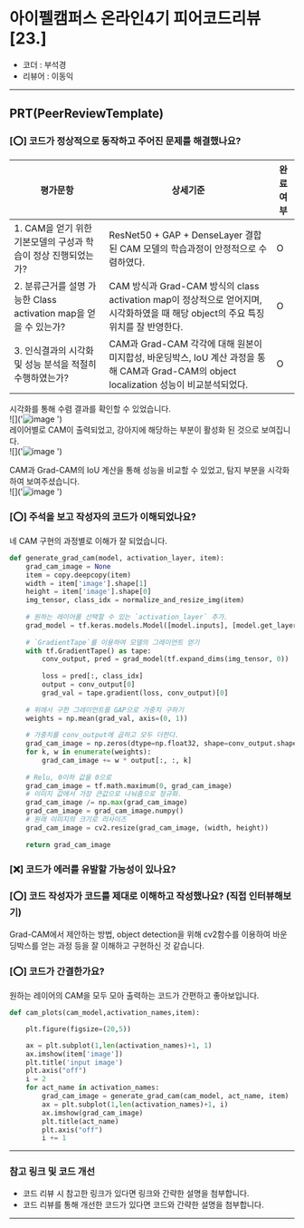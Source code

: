 # 아이펠캠퍼스 온라인4기 피어코드리뷰[23.]

- 코더 : 부석경
- 리뷰어 : 이동익

---------------------------------------------
## **PRT(PeerReviewTemplate)**

### **[⭕] 코드가 정상적으로 동작하고 주어진 문제를 해결했나요?**
|평가문항|상세기준|완료여부|
|-------|---------|--------|
|1. CAM을 얻기 위한 기본모델의 구성과 학습이 정상 진행되었는가?|ResNet50 + GAP + DenseLayer 결합된 CAM 모델의 학습과정이 안정적으로 수렴하였다.| O |
|2. 분류근거를 설명 가능한 Class activation map을 얻을 수 있는가?|CAM 방식과 Grad-CAM 방식의 class activation map이 정상적으로 얻어지며, 시각화하였을 때 해당 object의 주요 특징 위치를 잘 반영한다.| O |
|3. 인식결과의 시각화 및 성능 분석을 적절히 수행하였는가?|CAM과 Grad-CAM 각각에 대해 원본이미지합성, 바운딩박스, IoU 계산 과정을 통해 CAM과 Grad-CAM의 object localization 성능이 비교분석되었다.| O |

시각화를 통해 수렴 결과를 확인할 수 있었습니다.  
![]('![image](https://github.com/JeJuBOO/Aiffel_Nodes/assets/126870709/522e7e08-c4bf-4215-96d1-2f28e359e51b)
')  
레이어별로 CAM이 출력되었고, 강아지에 해당하는 부분이 활성화 된 것으로 보여집니다.    
![]('![image](https://github.com/JeJuBOO/Aiffel_Nodes/assets/126870709/c027c9f7-1149-4832-9de2-7e1f18795a2d)
')

CAM과 Grad-CAM의 IoU 계산을 통해 성능을 비교할 수 있었고, 탐지 부분을 시각화하여 보여주셨습니다.   
![]('![image](https://github.com/JeJuBOO/Aiffel_Nodes/assets/126870709/f3485a78-bdf0-4a21-9d7a-366cfee98f81)
')

### **[⭕] 주석을 보고 작성자의 코드가 이해되었나요?**
네 CAM 구현의 과정별로 이해가 잘 되었습니다.
```python
def generate_grad_cam(model, activation_layer, item):
    grad_cam_image = None
    item = copy.deepcopy(item)
    width = item['image'].shape[1]
    height = item['image'].shape[0]
    img_tensor, class_idx = normalize_and_resize_img(item)
    
    # 원하는 레이어를 선택할 수 있는 `activation_layer` 추가.
    grad_model = tf.keras.models.Model([model.inputs], [model.get_layer(activation_layer).output, model.output])
    
    # `GradientTape`를 이용하여 모델의 그레이언트 얻기
    with tf.GradientTape() as tape:
        conv_output, pred = grad_model(tf.expand_dims(img_tensor, 0))
    
        loss = pred[:, class_idx] 
        output = conv_output[0] 
        grad_val = tape.gradient(loss, conv_output)[0]
    
    # 위에서 구한 그레이언트를 GAP으로 가중치 구하기
    weights = np.mean(grad_val, axis=(0, 1))
    
    # 가중치를 conv_output에 곱하고 모두 더한다.
    grad_cam_image = np.zeros(dtype=np.float32, shape=conv_output.shape[0:2])
    for k, w in enumerate(weights):
        grad_cam_image += w * output[:, :, k]
        
    # Relu, 0이하 값을 0으로
    grad_cam_image = tf.math.maximum(0, grad_cam_image)
    # 이미지 값에서 가장 큰값으로 나눠줌으로 정규화.
    grad_cam_image /= np.max(grad_cam_image)
    grad_cam_image = grad_cam_image.numpy()
    # 원래 이미지의 크기로 리사이즈
    grad_cam_image = cv2.resize(grad_cam_image, (width, height))
    
    return grad_cam_image

```

### **[❌] 코드가 에러를 유발할 가능성이 있나요?**

### **[⭕] 코드 작성자가 코드를 제대로 이해하고 작성했나요?** (직접 인터뷰해보기)
Grad-CAM에서 제안하는 방법, object detection을 위해 cv2함수를 이용하여 바운딩박스를 얻는 과정 등을 잘 이해하고 구현하신 것 같습니다.
### **[⭕] 코드가 간결한가요?**

원하는 레이어의 CAM을 모두 모아 출력하는 코드가 간편하고 좋아보입니다.
```python
def cam_plots(cam_model,activation_names,item):

    plt.figure(figsize=(20,5))

    ax = plt.subplot(1,len(activation_names)+1, 1)
    ax.imshow(item['image'])
    plt.title('input image')
    plt.axis("off")
    i = 2
    for act_name in activation_names:
        grad_cam_image = generate_grad_cam(cam_model, act_name, item)
        ax = plt.subplot(1,len(activation_names)+1, i)
        ax.imshow(grad_cam_image)
        plt.title(act_name)
        plt.axis("off")
        i += 1
```
----------------------------------------------
### **참고 링크 및 코드 개선**
* 코드 리뷰 시 참고한 링크가 있다면 링크와 간략한 설명을 첨부합니다.
* 코드 리뷰를 통해 개선한 코드가 있다면 코드와 간략한 설명을 첨부합니다.

----------------------------------------------
